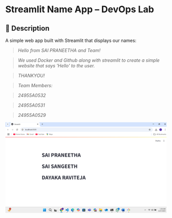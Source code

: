 # Streamlit Name App – DevOps Lab

## 👋 Description
A simple web app built with Streamlit that displays our names:

> *Hello from SAI PRANEETHA and Team!*

> *We used Docker and Github along with streamlit to create a simple website that says 'Hello' to the user.*

> *THANKYOU!*

> *Team Members:*

> *24955A0532*

> *24955A0531*

> *24955A0529*

![Streamlit Image Screenshot](screenshot.png)
